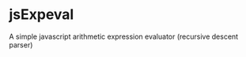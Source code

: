 # jsExpeval
A simple javascript arithmetic expression evaluator (recursive descent parser)

<!--[Example](https://spyannis.github.io/jsExpeval/)-->
